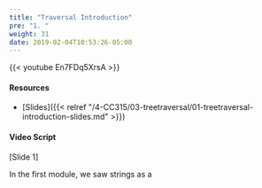 ```yaml
---
title: "Traversal Introduction"
pre: "1. "
weight: 31
date: 2019-02-04T10:53:26-05:00
---
```


{{< youtube En7FDq5XrsA >}}

#### Resources
* [Slides]({{< relref "/4-CC315/03-treetraversal/01-treetraversal-introduction-slides.md" >}})

#### Video Script

[Slide 1]

In the first module, we saw strings as a 